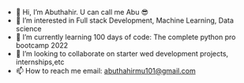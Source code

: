 - 👋 Hi, I’m Abuthahir. U can call me Abu 😎
- 👀 I’m interested in Full stack Development, Machine Learning, Data science
- 🌱 I’m currently learning 100 days of code: The complete python pro bootcamp 2022
- 💞️ I’m looking to collaborate on starter wed development projects, internships,etc
- 📫 How to reach me email: abuthahirmu101@gmail.com

<!---
abuthahir111111/abuthahir111111 is a ✨ special ✨ repository because its `README.md` (this file) appears on your GitHub profile.
You can click the Preview link to take a look at your changes.
--->
